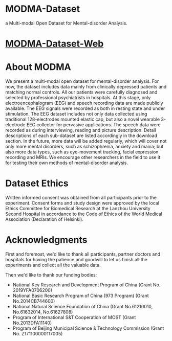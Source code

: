 # MODMA-Dataset
a Multi-modal Open Dataset for Mental-disorder Analysis.

# [MODMA-Dataset-Web](http://modma.lzu.edu.cn/data/index/)

# About MODMA
We present a multi-modal open dataset for mental-disorder analysis. For now, the dataset includes data mainly from clinically depressed patients and matching normal controls. All our patients were carefully diagnosed and selected by professional psychiatrists in hospitals. At this stage, only electroencephalogram (EEG) and speech recording data are made publicly available. The EEG signals were recorded as both in resting state and under stimulation. The EEG dataset includes not only data collected using traditional 128-electrodes mounted elastic cap, but also a novel wearable 3-electrode EEG collector for pervasive applications. The speech data were recorded as during interviewing, reading and picture description. Detail descriptions of each sub-dataset are listed accordingly in the download section. In the future, more data will be added regularly, which will cover not only more mental disorders, such as schizophrenia, anxiety and mania; but also more data types, such as eye-movement tracking, facial expression recording and MRIs. We encourage other researchers in the field to use it for testing their own methods of mental-disorder analysis.

# Dataset Ethics
Written informed consent was obtained from all participants prior to the experiment. Consent forms and study design were approved by the local Ethics Committee for Biomedical Research at the Lanzhou University Second Hospital in accordance to the Code of Ethics of the World Medical Association (Declaration of Helsinki).

# Acknowledgments
First and foremost, we'd like to thank all participants, partner doctors and hospitals for having the patience and goodwill to let us finish all the experiments and collect all the valuable data.

Then we'd like to thank our funding bodies:
* National Key Research and Development Program of China (Grant No. 2019YFA0706200)
* National Basic Research Program of China (973 Program) (Grant No.2014CB744600)
* National Natural Science Foundation of China (Grant No.61210010, No.61632014, No.61627808)
* Program of International S&T Cooperation of MOST (Grant No.2013DFA11140)
* Program of Beijing Municipal Science & Technology Commission (Grant No. Z171100000117005)
